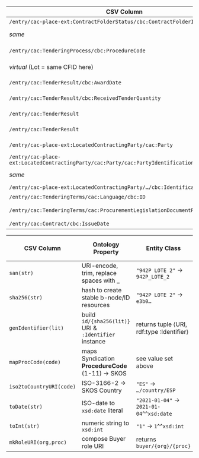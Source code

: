 | CSV Column           | Ontology Property | Entity Class | Rel. Entity Class | Subject Generation    | Join Condition | Datatype | Function Name | Function Output |
| --- | --- | --- | --- | --- | --- | --- | --- | --- |
| `/entry/cac-place-ext:ContractFolderStatus/cbc:ContractFolderID` | `:hasID` | `:Procedure` | `:Identifier` | `proc/{san(value)}` | — | — | `genIdentifier` | `id/{sha256(value)}` |
| *same* | `:hasIdentifierValue` | `:Identifier` | — | `id/{sha256(value)}` | belongsTo = `proc/{san(value)}` | `xsd:string` | — | literal `"942P LOTE 2"` |
| `/entry/cac:TenderingProcess/cbc:ProcedureCode` | `:hasProcedureType` | `:Procedure` | `skos:Concept` | `proc/{san(ContractFolderID)}` | — | — | `mapProcCode` | «1»→ `…/procurement-procedure-type/open`,  «2»→`…/restricted`, … |
| *virtual* (Lot = same CFID here) | `:hasProcurementScopeDividedIntoLot` | `:Procedure` | `:Lot` | `proc/{san(CFID)}` | lotId = `lot/{san(CFID)}` | — | — | URI join |
| `/entry/cac:TenderResult/cbc:AwardDate` | `:hasAwardDecisionDate` | `:LotAwardOutcome` | — | `award/{san(CFID)}` | describesLot = `lot/{san(CFID)}` | `xsd:date` | `toDate` | `2021-01-04`^^`xsd:date` |
| `/entry/cac:TenderResult/cbc:ReceivedTenderQuantity` | `:hasReceivedTenders` | `:SubmissionStatisticalInformation` | — | `stats/{san(CFID)}` | concernsLot = `lot/{san(CFID)}` | `xsd:int` | `toInt` | `1` |
| `/entry/cac:TenderResult` | `:describesLot` | `:LotAwardOutcome` | `:Lot` | `award/{san(CFID)}` | lotId = `lot/{san(CFID)}` | — | — | URI join |
| `/entry/cac:TenderResult` | `:concernsSubmissionsForLot` | `:SubmissionStatisticalInformation` | `:Lot` | `stats/{san(CFID)}` | lotId = `lot/{san(CFID)}` | — | — | URI join |
| `/entry/cac-place-ext:LocatedContractingParty/cac:Party` | `:playedByOrganisation` | `:Buyer` (sub-class of `PrimaryRole`) | `org:Organization` | `buyer/{orgId}/{procId}` | procId = `proc/{san(CFID)}` | — | `mkRoleURI` | e.g. `buyer/A07000029/proc/942P_LOTE_2` |
| `/entry/cac-place-ext:LocatedContractingParty/cac:Party/cac:PartyIdentification/cbc:ID` | `:hasID` | `org:Organization` | `:Identifier` | `org/{value}` | — | — | `genIdentifier` | `id/{sha256(value)}` |
| *same* | `:hasIdentifierValue` | `:Identifier` | — | `id/{sha256(value)}` | ofOrg = `org/{value}` | `xsd:string` | — | `"A07000029"` |
| `/entry/cac-place-ext:LocatedContractingParty/…/cbc:IdentificationCode` | `:hasCountryCode` | `locn:Address`\* | `skos:Concept` | `addr/{orgId}` | — | — | `iso2toCountryURI` | `…/country/ESP` |
| `/entry/cac:TenderingTerms/cac:Language/cbc:ID` | `:hasID` | `:Document` (Result Notice) | `:Identifier` | `notice/{san(entry/id)}` | — | — | `genIdentifier` | `id/{sha256(lang)}` |
| `/entry/cac:TenderingTerms/cac:ProcurementLegislationDocumentReference/cbc:ID` | `:refersToRole` | `:Notice` | `:Buyer` | `notice/{san(entry/id)}` | buyer URI from above | — | — | URI join |
| `/entry/cac:Contract/cbc:IssueDate` | `:hasDispatchDate` | `:Document` (Contract) | — | `doc/{san(ID)}` | — | `xsd:date` | `toDate` | `2021-01-07` |

| CSV Column           | Ontology Property | Entity Class | Rel. Entity Class | Subject Generation    | Join Condition | Datatype | Function Name | Function Output |
| --- | --- | --- | --- | --- | --- | --- | --- | --- |
| `san(str)` | URI-encode, trim, replace spaces with **\_** | `"942P LOTE 2"` → `942P_LOTE_2` |
| `sha256(str)` | hash to create stable b-node/ID resources | `"942P LOTE 2"` → `e3b0…` |
| `genIdentifier(lit)` | build `id/{sha256(lit)}` URI & `:Identifier` instance | returns tuple ⟨URI, rdf\:type \:Identifier⟩ |
| `mapProcCode(code)` | maps Syndication **ProcedureCode** (1-11) → SKOS | see value set above |
| `iso2toCountryURI(code)` | ISO-3166-2 → SKOS Country | `"ES"` → `…/country/ESP` |
| `toDate(str)` | ISO-date to `xsd:date` literal | `"2021-01-04"` → `2021-01-04`^^`xsd:date` |
| `toInt(str)` | numeric string to `xsd:int` | `"1"` → `1`^^`xsd:int` |
| `mkRoleURI(org,proc)` | compose Buyer role URI | returns `buyer/{org}/{proc}` |
